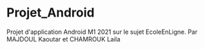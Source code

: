 # Projet_Android
Projet d'application Android M1 2021 sur le sujet EcoleEnLigne.
Par MAJDOUL Kaoutar et CHAMROUK Laila
